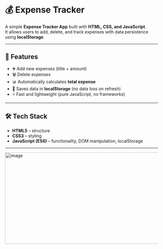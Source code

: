 # 💰 Expense Tracker

A simple **Expense Tracker App** built with **HTML, CSS, and JavaScript**.  
It allows users to add, delete, and track expenses with data persistence using **localStorage**.

---

## 🚀 Features
- ➕ Add new expenses (title + amount)  
- 🗑️ Delete expenses  
- 📊 Automatically calculates **total expense**  
- 💾 Saves data in **localStorage** (no data loss on refresh)  
- ⚡ Fast and lightweight (pure JavaScript, no frameworks)  

---

## 🛠️ Tech Stack
- **HTML5** – structure  
- **CSS3** – styling  
- **JavaScript (ES6)** – functionality, DOM manipulation, localStorage  

---
<img width="850" height="301" alt="image" src="https://github.com/user-attachments/assets/11e62bc3-4afe-41b6-84c7-f9ff5404a0cf" />

 

